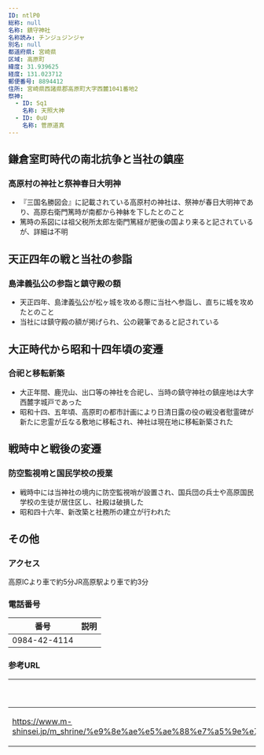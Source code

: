 ```yaml
---
ID: ntlP0
総称: null
名称: 鎮守神社
名称読み: チンジュジンジャ
別名: null
都道府県: 宮崎県
区域: 高原町
緯度: 31.939625
経度: 131.023712
郵便番号: 8894412
住所: 宮崎県西諸県郡高原町大字西麓1041番地2
祭神:
  - ID: Sq1
    名称: 天照大神
  - ID: 0uU
    名称: 菅原道真
---
```


## 鎌倉室町時代の南北抗争と当社の鎮座

### 高原村の神社と祭神春日大明神

- 『三国名勝図会』に記載されている高原村の神社は、祭神が春日大明神であり、高原右衛門篤時が南都から神躰を下したとのこと
- 篤時の系図には祖父税所太郎左衛門篤経が肥後の国より来ると記されているが、詳細は不明

## 天正四年の戦と当社の参詣

### 島津義弘公の参詣と鎮守殿の額

- 天正四年、島津義弘公が松ヶ城を攻める際に当社へ参詣し、直ちに城を攻めたとのこと
- 当社には鎮守殿の額が掲げられ、公の親筆であると記されている

## 大正時代から昭和十四年頃の変遷

### 合祀と移転新築

- 大正年間、鹿児山、出口等の神社を合祀し、当時の鎮守神社の鎮座地は大字西麓字城戸であった
- 昭和十四、五年頃、高原町の都市計画により日清日露の役の戦没者慰霊碑が新たに忠霊が丘なる敷地に移転され、神社は現在地に移転新築された

## 戦時中と戦後の変遷

### 防空監視哨と国民学校の授業

- 戦時中には当神社の境内に防空監視哨が設置され、国兵団の兵士や高原国民学校の生徒が居住区し、社殿は破損した
- 昭和四十六年、新改築と社務所の建立が行われた

## その他

### アクセス

高原ICより車で約5分JR高原駅より車で約3分

### 電話番号

| 番号         | 説明 |
| ------------ | ---- |
| 0984-42-4114 |      |

### 参考URL

| URL                                                                                                                                                               | 説明   |
| ----------------------------------------------------------------------------------------------------------------------------------------------------------------- | ------ |
| https://www.m-shinsei.jp/m_shrine/%e9%8e%ae%e5%ae%88%e7%a5%9e%e7%a4%be%ef%bc%88%e3%81%a1%e3%82%93%e3%81%98%e3%82%85%e3%81%98%e3%82%93%e3%81%98%e3%82%83%ef%bc%89/ | 神社庁 |
